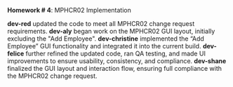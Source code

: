 **Homework # 4**: MPHCR02 Implementation

**dev-red** updated the code to meet all MPHCR02 change request requirements.
**dev-aly** began work on the MPHCR02 GUI layout, initially excluding the "Add Employee".
**dev-christine** implemented the “Add Employee” GUI functionality and integrated it into the current build.
**dev-felice** further refined the updated code, ran QA testing, and made UI improvements to ensure usability, consistency, and compliance.
**dev-shane** finalized the GUI layout and interaction flow, ensuring full compliance with the MPHCR02 change request.
